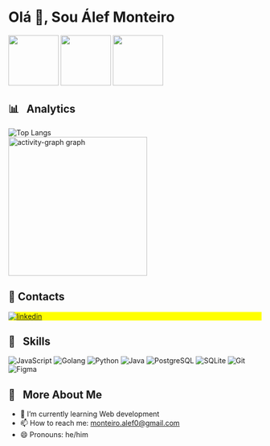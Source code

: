 <h1 align="left">Olá 👋, Sou Álef Monteiro</h1>
<div align="left">
       <img height="100" src="https://i.kym-cdn.com/photos/images/original/000/422/203/dbc.gif" />   
       <img height="100" src="https://media2.giphy.com/media/v1.Y2lkPTc5MGI3NjExc29lMThnZGQ2bjVtdnZuNXBvbHp2bGk5NmR4MTRhczRyOWF6bmNhMCZlcD12MV9pbnRlcm5hbF9naWZfYnlfaWQmY3Q9Zw/YQitE4YNQNahy/giphy.webp"/>
       <img height="100" src="https://i.kym-cdn.com/photos/images/original/000/422/203/dbc.gif" />     
</div>

<div align="left" style="border: none;">
   <h2>📊 &nbsp; Analytics </h2>
   <img src="https://github-readme-stats.vercel.app/api/top-langs/?username=alef-monteiro&hide_progress=true&theme=react" alt="Top Langs" />
</div>

<img src="https://camo.githubusercontent.com/ba21fc3e805998144b8910650f25b24e934c6162d95dfd28cb37e11874e9f6a3/68747470733a2f2f6769746875622d726561646d652d61637469766974792d67726170682e76657263656c2e6170702f67726170683f757365726e616d653d4c45584d4f52414553267261646975733d3136267468656d653d746f6b796f2d6e6967687426617265613d74727565266f726465723d3130" height="276" alt="activity-graph graph" data-canonical-src="https://github-readme-activity-graph.vercel.app/graph?username=ALEF-MONTEIRO&amp;radius=16&amp;theme=tokyo-night&amp;area=true&amp;order=10" style="max-width: 100%;">

## 📩 Contacts 

<p align="left" style="background:yellow">
<a href="https://www.linkedin.com/in/%C3%A1lef-monteiro/" target="_blank">
  <img align="center" src="https://img.shields.io/badge/-Alef_Monteiro-05122A?style=flat&logo=linkedin" alt="linkedin"/>
</a>
</p>

## 🚀 &nbsp; Skills

<p align="left">
  <img src="https://img.shields.io/badge/JavaScript-323330?style=for-the-badge&logo=javascript&logoColor=F7DF1E" alt="JavaScript" />
  <img src="https://img.shields.io/badge/Go-00ADD8?style=for-the-badge&logo=go&logoColor=white" alt="Golang" />
  <img src="https://img.shields.io/badge/Python-3776AB?style=for-the-badge&logo=python&logoColor=white" alt="Python" />
  <img src="https://img.shields.io/badge/Java-007396?style=for-the-badge&logo=java&logoColor=white" alt="Java" />
  <img src="https://img.shields.io/badge/PostgreSQL-316192?style=for-the-badge&logo=postgresql&logoColor=white" alt="PostgreSQL" />
  <img src="https://img.shields.io/badge/SQLite-003B57?style=for-the-badge&logo=sqlite&logoColor=white" alt="SQLite" />
  <img src="https://img.shields.io/badge/Git-F05032?style=for-the-badge&logo=git&logoColor=white" alt="Git" />
  <img src="https://img.shields.io/badge/Figma-F24E1E?style=for-the-badge&logo=figma&logoColor=white" alt="Figma" />
</p>

## 📝 &nbsp; More About Me

- 🌱 I’m currently learning Web development
- 📫 How to reach me: monteiro.alef0@gmail.com
- 😄 Pronouns: he/him

